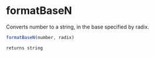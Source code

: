 # formatBaseN

Converts number to a string, in the base specified by radix.

```javascript
formatBaseN(number, radix)
```

```javascript
returns string
```
